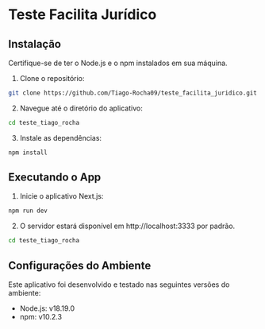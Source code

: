 # Teste Facilita Jurídico

## Instalação

Certifique-se de ter o Node.js e o npm instalados em sua máquina.

1. Clone o repositório:

```bash
git clone https://github.com/Tiago-Rocha09/teste_facilita_juridico.git teste_tiago_rocha_back
```

2. Navegue até o diretório do aplicativo:

```bash
cd teste_tiago_rocha
```

3. Instale as dependências:

```bash
npm install
```

## Executando o App

1. Inicie o aplicativo Next.js:

```bash
npm run dev
```

2. O servidor estará disponível em http://localhost:3333 por padrão.

```bash
cd teste_tiago_rocha
```

## Configurações do Ambiente

Este aplicativo foi desenvolvido e testado nas seguintes versões do ambiente:

- Node.js: v18.19.0
- npm: v10.2.3
